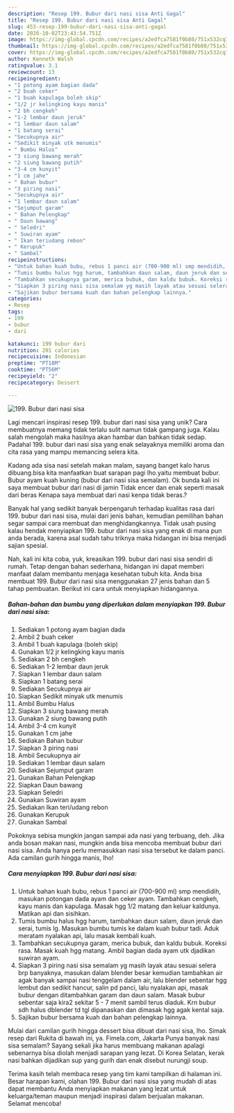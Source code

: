 ```yaml
---
description: "Resep 199. Bubur dari nasi sisa Anti Gagal"
title: "Resep 199. Bubur dari nasi sisa Anti Gagal"
slug: 453-resep-199-bubur-dari-nasi-sisa-anti-gagal
date: 2020-10-02T23:43:54.751Z
image: https://img-global.cpcdn.com/recipes/a2edfca7581f0b80/751x532cq70/199-bubur-dari-nasi-sisa-foto-resep-utama.jpg
thumbnail: https://img-global.cpcdn.com/recipes/a2edfca7581f0b80/751x532cq70/199-bubur-dari-nasi-sisa-foto-resep-utama.jpg
cover: https://img-global.cpcdn.com/recipes/a2edfca7581f0b80/751x532cq70/199-bubur-dari-nasi-sisa-foto-resep-utama.jpg
author: Kenneth Walsh
ratingvalue: 3.1
reviewcount: 13
recipeingredient:
- "1 potong ayam bagian dada"
- "2 buah ceker"
- "1 buah kapulaga boleh skip"
- "1/2 jr kelingking kayu manis"
- "2 bh cengkeh"
- "1-2 lembar daun jeruk"
- "1 lembar daun salam"
- "1 batang serai"
- "Secukupnya air"
- "Sedikit minyak utk menumis"
- " Bumbu Halus"
- "3 siung bawang merah"
- "2 siung bawang putih"
- "3-4 cm kunyit"
- "1 cm jahe"
- " Bahan bubur"
- "3 piring nasi"
- "Secukupnya air"
- "1 lembar daun salam"
- "Sejumput garam"
- " Bahan Pelengkap"
- " Daun bawang"
- " Seledri"
- " Suwiran ayam"
- " Ikan teriudang rebon"
- " Kerupuk"
- " Sambal"
recipeinstructions:
- "Untuk bahan kuah bubu, rebus 1 panci air (700-900 ml) smp mendidih, masukan potongan dada ayam dan ceker ayam. Tambahkan cengkeh, kayu manis dan kapulaga. Masak hgg 1/2 matang dan keluar kaldunya. Matikan api dan sisihkan."
- "Tumis bumbu halus hgg harum, tambahkan daun salam, daun jeruk dan serai, tumis lg. Masukan bumbu tumis ke dalam kuah bubur tadi. Aduk meratam nyalakan api, lalu masak kembali kuah."
- "Tambahkan secukupnya garam, merica bubuk, dan kaldu bubuk. Koreksi rasa. Masak kuah hgg matang. Ambil bagian dada ayam utk djadikan suwiran ayam."
- "Siapkan 3 piring nasi sisa semalam yg masih layak atau sesuai selera brp banyaknya, masukan dalam blender besar kemudian tambahkan air agak banyak sampai nasi tenggelam dalam air, lalu blender sebentar hgg lembut dan sedikit hancur, salin pd panci, lalu nyalakan api, masak bubur dengan ditambahkan garam dan daun salam. Masak bubur sebentar saja kira2 sekitar 5 - 7 menit sambil terus diaduk. Krn bubur sdh halus dblender td tgl dipanaskan dan dimasak hgg agak kental saja."
- "Sajikan bubur bersama kuah dan bahan pelengkap lainnya."
categories:
- Resep
tags:
- 199
- bubur
- dari

katakunci: 199 bubur dari 
nutrition: 201 calories
recipecuisine: Indonesian
preptime: "PT18M"
cooktime: "PT56M"
recipeyield: "2"
recipecategory: Dessert

---
```



![199. Bubur dari nasi sisa](https://img-global.cpcdn.com/recipes/a2edfca7581f0b80/751x532cq70/199-bubur-dari-nasi-sisa-foto-resep-utama.jpg)

Lagi mencari inspirasi resep 199. bubur dari nasi sisa yang unik? Cara membuatnya memang tidak terlalu sulit namun tidak gampang juga. Kalau salah mengolah maka hasilnya akan hambar dan bahkan tidak sedap. Padahal 199. bubur dari nasi sisa yang enak selayaknya memiliki aroma dan cita rasa yang mampu memancing selera kita.

Kadang ada sisa nasi setelah makan malam, sayang banget kalo harus dibuang.bisa kita manfaatkan buat sarapan pagi lho.yaitu membuat bubur. Bubur ayam kuah kuning (bubur dari nasi sisa semalam). Ok bunda kali ini saya membuat bubur dari nasi di jamin Tidak encer dan enak seperti masak dari beras Kenapa saya membuat dari nasi kenpa tidak beras.?

Banyak hal yang sedikit banyak berpengaruh terhadap kualitas rasa dari 199. bubur dari nasi sisa, mulai dari jenis bahan, kemudian pemilihan bahan segar sampai cara membuat dan menghidangkannya. Tidak usah pusing kalau hendak menyiapkan 199. bubur dari nasi sisa yang enak di mana pun anda berada, karena asal sudah tahu triknya maka hidangan ini bisa menjadi sajian spesial.


Nah, kali ini kita coba, yuk, kreasikan 199. bubur dari nasi sisa sendiri di rumah. Tetap dengan bahan sederhana, hidangan ini dapat memberi manfaat dalam membantu menjaga kesehatan tubuh kita. Anda bisa membuat 199. Bubur dari nasi sisa menggunakan 27 jenis bahan dan 5 tahap pembuatan. Berikut ini cara untuk menyiapkan hidangannya.

<!--inarticleads1-->

##### Bahan-bahan dan bumbu yang diperlukan dalam menyiapkan 199. Bubur dari nasi sisa:

1. Sediakan 1 potong ayam bagian dada
1. Ambil 2 buah ceker
1. Ambil 1 buah kapulaga (boleh skip)
1. Gunakan 1/2 jr kelingking kayu manis
1. Sediakan 2 bh cengkeh
1. Sediakan 1-2 lembar daun jeruk
1. Siapkan 1 lembar daun salam
1. Siapkan 1 batang serai
1. Sediakan Secukupnya air
1. Siapkan Sedikit minyak utk menumis
1. Ambil  Bumbu Halus
1. Siapkan 3 siung bawang merah
1. Gunakan 2 siung bawang putih
1. Ambil 3-4 cm kunyit
1. Gunakan 1 cm jahe
1. Sediakan  Bahan bubur
1. Siapkan 3 piring nasi
1. Ambil Secukupnya air
1. Sediakan 1 lembar daun salam
1. Sediakan Sejumput garam
1. Gunakan  Bahan Pelengkap
1. Siapkan  Daun bawang
1. Siapkan  Seledri
1. Gunakan  Suwiran ayam
1. Sediakan  Ikan teri/udang rebon
1. Gunakan  Kerupuk
1. Gunakan  Sambal


Pokoknya sebisa mungkin jangan sampai ada nasi yang terbuang, deh. Jika anda bosan makan nasi, mungkin anda bisa mencoba membuat bubur dari nasi sisa. Anda hanya perlu memasukkan nasi sisa tersebut ke dalam panci. Ada camilan gurih hingga manis, lho! 

<!--inarticleads2-->

##### Cara menyiapkan 199. Bubur dari nasi sisa:

1. Untuk bahan kuah bubu, rebus 1 panci air (700-900 ml) smp mendidih, masukan potongan dada ayam dan ceker ayam. Tambahkan cengkeh, kayu manis dan kapulaga. Masak hgg 1/2 matang dan keluar kaldunya. Matikan api dan sisihkan.
1. Tumis bumbu halus hgg harum, tambahkan daun salam, daun jeruk dan serai, tumis lg. Masukan bumbu tumis ke dalam kuah bubur tadi. Aduk meratam nyalakan api, lalu masak kembali kuah.
1. Tambahkan secukupnya garam, merica bubuk, dan kaldu bubuk. Koreksi rasa. Masak kuah hgg matang. Ambil bagian dada ayam utk djadikan suwiran ayam.
1. Siapkan 3 piring nasi sisa semalam yg masih layak atau sesuai selera brp banyaknya, masukan dalam blender besar kemudian tambahkan air agak banyak sampai nasi tenggelam dalam air, lalu blender sebentar hgg lembut dan sedikit hancur, salin pd panci, lalu nyalakan api, masak bubur dengan ditambahkan garam dan daun salam. Masak bubur sebentar saja kira2 sekitar 5 - 7 menit sambil terus diaduk. Krn bubur sdh halus dblender td tgl dipanaskan dan dimasak hgg agak kental saja.
1. Sajikan bubur bersama kuah dan bahan pelengkap lainnya.


Mulai dari camilan gurih hingga dessert bisa dibuat dari nasi sisa, lho. Simak resep dari Rukita di bawah ini, ya. Fimela.com, Jakarta Punya banyak nasi sisa semalam? Sayang sekali jika harus membuang makanan apalagi sebenarnya bisa diolah menjadi sarapan yang lezat. Di Korea Selatan, kerak nasi bahkan dijadikan sup yang gurih dan enak disebut nurungji soup. 

Terima kasih telah membaca resep yang tim kami tampilkan di halaman ini. Besar harapan kami, olahan 199. Bubur dari nasi sisa yang mudah di atas dapat membantu Anda menyiapkan makanan yang lezat untuk keluarga/teman maupun menjadi inspirasi dalam berjualan makanan. Selamat mencoba!
